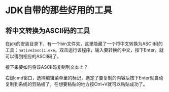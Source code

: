 # JDK自带的那些好用的工具

## 将中文转换为ASCII码的工具

在jdk的安装目录下，有一个bin文件夹，这里隐藏了一个将中文转换为ASCII码的工具：`native2ascii.exe`。双击运行该程序，输入要转换的中文，按下Enter，就可以得到相应的ASCII码了。

接下来要如何将该ASCII码复制到文本上？

右键cmd窗口，选择编辑菜单里的标记，选定了要复制的内容后按下Enter就自动复制到系统的剪贴板了，在想要粘贴的地方按Ctrl+V就可以粘贴成功了。

